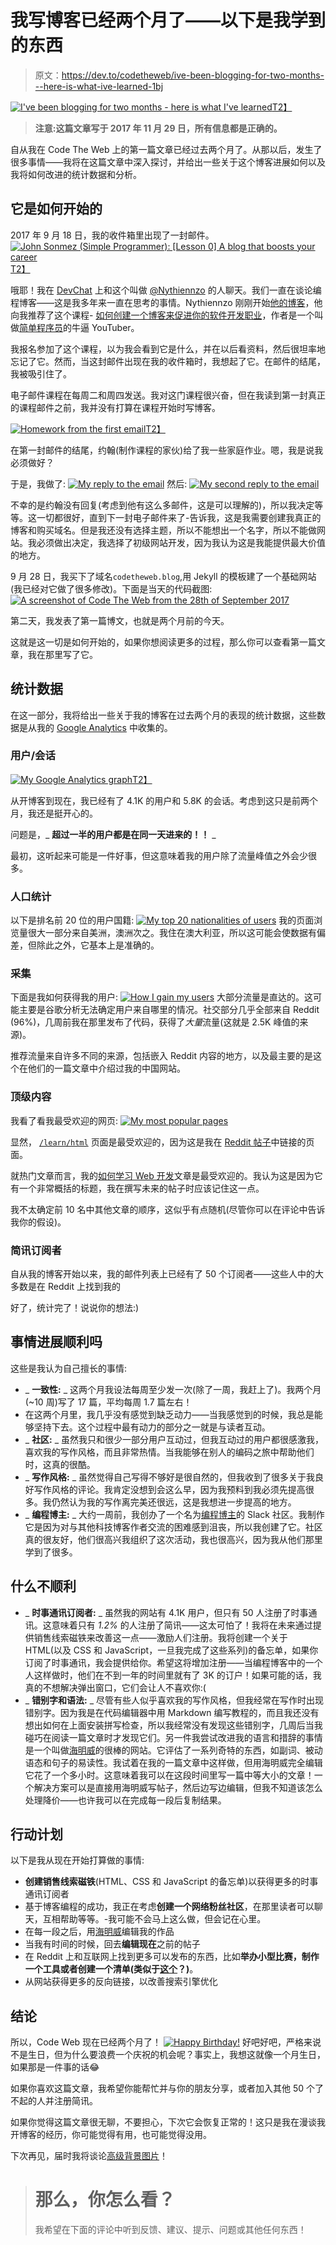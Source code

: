 # 我写博客已经两个月了——以下是我学到的东西

> 原文：<https://dev.to/codetheweb/ive-been-blogging-for-two-months---here-is-what-ive-learned-1bj>

[![I've been blogging for two months - here is what I've learned](img/5c3f13889333c3a9dcdf13aebb17429d.png)T2】](https://res.cloudinary.com/practicaldev/image/fetch/s--9pdw0x-R--/c_limit%2Cf_auto%2Cfl_progressive%2Cq_auto%2Cw_880/https://codetheweb.blog/assets/img/posts/two-months/cover.jpg)

> **注意:这篇文章写于 2017 年 11 月 29 日，所有信息都是正确的。**

自从我在 Code The Web 上的第一篇文章已经过去两个月了。从那以后，发生了很多事情——我将在这篇文章中深入探讨，并给出一些关于这个博客进展如何以及我将如何改进的统计数据和分析。

## 它是如何开始的

2017 年 9 月 18 日，我的收件箱里出现了一封邮件。[![John Sonmez (Simple Programmer): [Lesson 0] A blog that boosts your career](img/dc5529cc9c4dbdca6e43379c7c75d923.png)T2】](https://res.cloudinary.com/practicaldev/image/fetch/s--kujCeCtA--/c_limit%2Cf_auto%2Cfl_progressive%2Cq_auto%2Cw_880/https://codetheweb.blog/assets/img/posts/two-months/intro-email.png)

哦耶！我在 [DevChat](https://codetheweb.blog/2017/11/24/devchat/) 上和这个叫做 [@Nythiennzo](https://www.nythiennzo.codes/) 的人聊天。我们一直在谈论编程博客——这是我多年来一直在思考的事情。Nythiennzo 刚刚开始[他的博客](https://www.nythiennzo.codes/)，他向我推荐了这个课程- [如何创建一个博客来促进你的软件开发职业](//simpleprogrammer.com/blog-course)，作者是一个叫做[简单程序员](https://www.youtube.com/user/jsonmez)的牛逼 YouTuber。

我报名参加了这个课程，以为我会看到它是什么，并在以后看资料，然后很坦率地忘记了它。然而，当这封邮件出现在我的收件箱时，我想起了它。在邮件的结尾，我被吸引住了。

电子邮件课程在每周二和周四发送。我对这门课程很兴奋，但在我读到第一封真正的课程邮件之前，我并没有打算在课程开始时写博客。

[![Homework from the first email](img/a3cb3aa55c72e60b348be11404b30e06.png)T2】](https://res.cloudinary.com/practicaldev/image/fetch/s--EbRJYZeV--/c_limit%2Cf_auto%2Cfl_progressive%2Cq_auto%2Cw_880/https://codetheweb.blog/assets/img/posts/two-months/hw-1.png)

在第一封邮件的结尾，约翰(制作课程的家伙)给了我一些家庭作业。嗯，我是说我必须做好？

于是，我做了: [![My reply to the email](img/030d37822c088dae2a70a8dd035ec4a8.png)](https://res.cloudinary.com/practicaldev/image/fetch/s--DAWPkHk6--/c_limit%2Cf_auto%2Cfl_progressive%2Cq_auto%2Cw_880/https://codetheweb.blog/assets/img/posts/two-months/hw-1-reply.png) 然后: [![My second reply to the email](img/c934a502e60258becd4656f019f1c5a5.png)](https://res.cloudinary.com/practicaldev/image/fetch/s--2Pu8sgE4--/c_limit%2Cf_auto%2Cfl_progressive%2Cq_auto%2Cw_880/https://codetheweb.blog/assets/img/posts/two-months/hw-1-reply-2.png)

不幸的是约翰没有回复(考虑到他有这么多邮件，这是可以理解的)，所以我决定等等。这一切都很好，直到下一封电子邮件来了-告诉我，这是我需要创建我真正的博客和购买域名。但是我还没有选择主题，所以不能想出一个名字，所以不能做网站。我必须做出决定，我选择了初级网站开发，因为我认为这是我能提供最大价值的地方。

9 月 28 日，我买下了域名`codetheweb.blog`,用 Jekyll 的模板建了一个基础网站(我已经对它做了很多修改)。下面是当天的代码截图: [![A screenshot of Code The Web from the 28th of September 2017](img/d374194dd662af5730288c88f3b1bc6a.png)](https://res.cloudinary.com/practicaldev/image/fetch/s--CR9UVZVo--/c_limit%2Cf_auto%2Cfl_progressive%2Cq_auto%2Cw_880/https://codetheweb.blog/assets/img/posts/two-months/first-day.png)

第二天，我发表了第一篇博文，也就是两个月前的今天。

这就是这一切是如何开始的，如果你想阅读更多的过程，那么你可以查看第一篇文章，我在那里写了它。

## 统计数据

在这一部分，我将给出一些关于我的博客在过去两个月的表现的统计数据，这些数据是从我的 [Google Analytics](https://analytics.google.com/) 中收集的。

### 用户/会话

[![My Google Analytics graph](img/349d5856554c995d57376e45b8c82c84.png)T2】](https://res.cloudinary.com/practicaldev/image/fetch/s--HWzrMcjJ--/c_limit%2Cf_auto%2Cfl_progressive%2Cq_auto%2Cw_880/https://codetheweb.blog/assets/img/posts/two-months/ga-home-graph.png)

从开博客到现在，我已经有了 4.1K 的用户和 5.8K 的会话。考虑到这只是前两个月，我还是挺开心的。

问题是，_ **超过一半的用户都是在同一天进来的！！** _

最初，这听起来可能是一件好事，但这意味着我的用户除了流量峰值之外会少很多。

### 人口统计

以下是排名前 20 位的用户国籍: [![My top 20 nationalities of users](img/d349a34e5d2268815af8155ce1119451.png)](https://res.cloudinary.com/practicaldev/image/fetch/s--CMbAuljt--/c_limit%2Cf_auto%2Cfl_progressive%2Cq_auto%2Cw_880/https://codetheweb.blog/assets/img/posts/two-months/ga-geo.png) 我的页面浏览量很大一部分来自美洲，澳洲次之。我住在澳大利亚，所以这可能会使数据有偏差，但除此之外，它基本上是准确的。

### 采集

下面是我如何获得我的用户: [![How I gain my users](img/3c206fd39254db7ad2ac280ba8fe0680.png)](https://res.cloudinary.com/practicaldev/image/fetch/s--US0aoeWg--/c_limit%2Cf_auto%2Cfl_progressive%2Cq_auto%2Cw_880/https://codetheweb.blog/assets/img/posts/two-months/ga-acquisition.png) 大部分流量是直达的。这可能主要是谷歌分析无法确定用户来自哪里的情况。社交部分几乎全部来自 Reddit (96%)，几周前我在那里发布了代码，获得了*大量*流量(这就是 2.5K 峰值的来源)。

推荐流量来自许多不同的来源，包括嵌入 Reddit 内容的地方，以及最主要的是这个在他们的一篇文章中介绍过我的中国网站。

### 顶级内容

我看了看我最受欢迎的网页: [![My most popular pages](img/c8683b37972440a66e9a5e287fdaf706.png)](https://res.cloudinary.com/practicaldev/image/fetch/s--j8DOVdWc--/c_limit%2Cf_auto%2Cfl_progressive%2Cq_auto%2Cw_880/https://codetheweb.blog/assets/img/posts/two-months/ga-content.png)

显然， [`/learn/html`](https://codetheweb.blog/learn/html) 页面是最受欢迎的，因为这是我在 [Reddit 帖子](https://www.reddit.com/r/learnprogramming/comments/7c7rd5/i_just_finished_writing_9_tutorials_on_html/)中链接的页面。

就热门文章而言，我的[如何学习 Web 开发](https://codetheweb.blog/2017/10/04/how-to-learn-web-development/)文章是最受欢迎的。我认为这是因为它有一个非常概括的标题，我在撰写未来的帖子时应该记住这一点。

我不太确定前 10 名中其他文章的顺序，这似乎有点随机(尽管你可以在评论中告诉我你的假设)。

### 简讯订阅者

自从我的博客开始以来，我的邮件列表上已经有了 50 个订阅者——这些人中的大多数是在 Reddit 上找到我的

好了，统计完了！说说你的想法:)

## 事情进展顺利吗

这些是我认为自己擅长的事情:

*   _ **一致性:** _ 这两个月我设法每周至少发一次(除了一周，我赶上了)。我两个月(~10 周)写了 17 篇，平均每周 1.7 篇左右！
*   在这两个月里，我几乎没有感觉到缺乏动力——当我感觉到的时候，我总是能够坚持下去。这个过程中最有动力的部分之一就是与读者互动。
*   _ **社区:** _ 虽然我只和很少一部分用户互动过，但我互动过的用户都很感激我，喜欢我的写作风格，而且非常热情。当我能够在别人的编码之旅中帮助他们时，这真的很酷。
*   _ **写作风格:** _ 虽然觉得自己写得不够好是很自然的，但我收到了很多关于我良好写作风格的评论。我肯定没想到会这么早，因为我预料到我必须先提高很多。我仍然认为我的写作离完美还很远，这是我想进一步提高的地方。
*   _ **编程博主:** _ 大约一周前，我创办了一个名为[编程博主](https://programmingbloggers.herokuapp.com/)的 Slack 社区。我制作它是因为对与其他科技博客作者交流的困难感到沮丧，所以我创建了它。社区真的很友好，他们很高兴我组织了这次活动，我也很高兴，因为我从他们那里学到了很多。

## 什么不顺利

*   _ **时事通讯订阅者:** _ 虽然我的网站有 4.1K 用户，但只有 50 人注册了时事通讯。这意味着只有 *1.2%* 的人注册了简讯——这太可怕了！我将在未来通过提供销售线索磁铁来改善这一点——激励人们注册。我将创建一个关于 HTML(以及 CSS 和 JavaScript，一旦我完成了这些系列)的备忘单，如果你订阅了时事通讯，我会提供给你。希望这将增加注册——当编程博客中的一个人这样做时，他们在不到一年的时间里就有了 3K 的订户！如果可能的话，我真的不想解决弹出窗口，它们会让人不喜欢你:(
*   _ **错别字和语法:** _ 尽管有些人似乎喜欢我的写作风格，但我经常在写作时出现错别字。因为我是在代码编辑器中用 Markdown 编写教程的，而且我还没有想出如何在上面安装拼写检查，所以我经常没有发现这些错别字，几周后当我碰巧在阅读一篇文章时才发现它们。另一件我尝试改进我的语言和措辞的事情是一个叫做[海明威](http://www.hemingwayapp.com/)的很棒的网站。它评估了一系列奇特的东西，如副词、被动语态和句子的易读性。我试着在我的一篇文章中这样做，但用海明威完全编辑它花了一个多小时。这意味着我可以在这段时间里写一篇中等大小的文章！一个解决方案可以是直接用海明威写帖子，然后边写边编辑，但我不知道该怎么处理降价——也许我可以在完成每一段后复制结果。

## 行动计划

以下是我从现在开始打算做的事情:

*   **创建销售线索磁铁**(HTML、CSS 和 JavaScript 的备忘单)以获得更多的时事通讯订阅者
*   基于博客编程的成功，我正在考虑**创建一个网络粉丝社区**，在那里读者可以聊天，互相帮助等等。-我可能不会马上这么做，但会记在心里。
*   在每一段之后，用[海明威](http://www.hemingwayapp.com/)编辑我的作品
*   当我有时间的时候，回去**编辑现在**之前的帖子
*   在 Reddit 上和互联网上找到更多可以发布的东西，比如**举办小型比赛，制作一个工具或者创建一个清单(类似于[这个](https://frontendchecklist.io/)？)**。
*   从网站获得更多的反向链接，以改善搜索引擎优化

## 结论

所以，Code Web 现在已经两个月了！ [![Happy Birthday!](img/ffa2a92c4714ab4458df53f14bbda43d.png)](https://res.cloudinary.com/practicaldev/image/fetch/s--ZOCXdops--/c_limit%2Cf_auto%2Cfl_progressive%2Cq_66%2Cw_880/https://codetheweb.blog/assets/img/posts/two-months/happy-birthday.gif) 
好吧好吧，严格来说不是生日，但为什么要浪费一个庆祝的机会呢？事实上，我想这就像一个月生日，如果那是一件事的话😂

如果你喜欢这篇文章，我希望你能帮忙并与你的朋友分享，或者加入其他 50 个了不起的人并注册简讯。

如果你觉得这篇文章很无聊，不要担心，下次它会恢复正常的！这只是我在漫谈我开博客的经历，你可能觉得有用，也可能觉得没用。

下次再见，届时我将谈论[高级背景图片](https://codetheweb.blog/2017/12/02/css-advanced-background-images/)！

> # 那么，你怎么看？
> 
> 我希望在下面的评论中听到反馈、建议、提示、问题或其他任何东西！